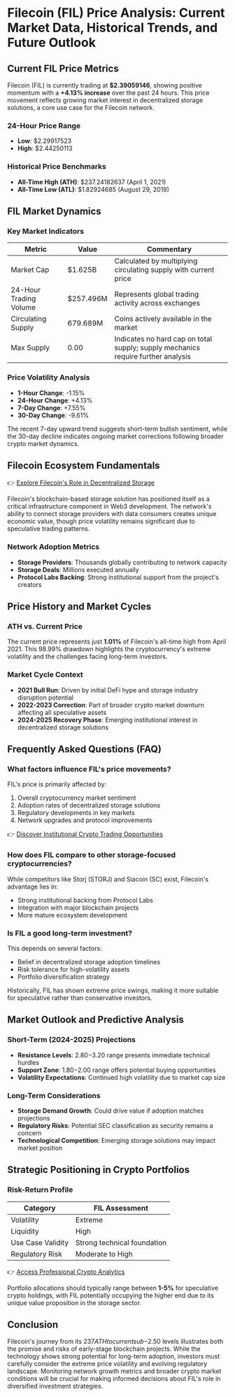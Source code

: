 # Filecoin (FIL) Price Analysis: Current Market Data, Historical Trends, and Future Outlook

## Current FIL Price Metrics

Filecoin (FIL) is currently trading at **$2.39059146**, showing positive momentum with a **+4.13% increase** over the past 24 hours. This price movement reflects growing market interest in decentralized storage solutions, a core use case for the Filecoin network.

### 24-Hour Price Range
- **Low**: $2.29917523  
- **High**: $2.44250113  

### Historical Price Benchmarks
- **All-Time High (ATH)**: $237.24182637 (April 1, 2021)  
- **All-Time Low (ATL)**: $1.82924685 (August 29, 2019)  

## FIL Market Dynamics

### Key Market Indicators
| Metric                | Value                | Commentary                                                                 |
|-----------------------|----------------------|----------------------------------------------------------------------------|
| Market Cap            | $1.625B              | Calculated by multiplying circulating supply with current price            |
| 24-Hour Trading Volume| $257.496M            | Represents global trading activity across exchanges                        |
| Circulating Supply    | 679.689M             | Coins actively available in the market                                     |
| Max Supply            | 0.00                 | Indicates no hard cap on total supply; supply mechanics require further analysis |

### Price Volatility Analysis
- **1-Hour Change**: -1.15%  
- **24-Hour Change**: +4.13%  
- **7-Day Change**: +7.55%  
- **30-Day Change**: -9.61%  

The recent 7-day upward trend suggests short-term bullish sentiment, while the 30-day decline indicates ongoing market corrections following broader crypto market dynamics.

## Filecoin Ecosystem Fundamentals

👉 [Explore Filecoin's Role in Decentralized Storage](https://bit.ly/okx-bonus)  

Filecoin's blockchain-based storage solution has positioned itself as a critical infrastructure component in Web3 development. The network's ability to connect storage providers with data consumers creates unique economic value, though price volatility remains significant due to speculative trading patterns.

### Network Adoption Metrics
- **Storage Providers**: Thousands globally contributing to network capacity
- **Storage Deals**: Millions executed annually
- **Protocol Labs Backing**: Strong institutional support from the project's creators

## Price History and Market Cycles

### ATH vs. Current Price
The current price represents just **1.01%** of Filecoin's all-time high from April 2021. This 98.99% drawdown highlights the cryptocurrency's extreme volatility and the challenges facing long-term investors.

### Market Cycle Context
- **2021 Bull Run**: Driven by initial DeFi hype and storage industry disruption potential
- **2022-2023 Correction**: Part of broader crypto market downturn affecting all speculative assets
- **2024-2025 Recovery Phase**: Emerging institutional interest in decentralized storage solutions

## Frequently Asked Questions (FAQ)

### What factors influence FIL's price movements?
FIL's price is primarily affected by:  
1. Overall cryptocurrency market sentiment  
2. Adoption rates of decentralized storage solutions  
3. Regulatory developments in key markets  
4. Network upgrades and protocol improvements  

👉 [Discover Institutional Crypto Trading Opportunities](https://bit.ly/okx-bonus)  

### How does FIL compare to other storage-focused cryptocurrencies?
While competitors like Storj (STORJ) and Siacoin (SC) exist, Filecoin's advantage lies in:  
- Strong institutional backing from Protocol Labs  
- Integration with major blockchain projects  
- More mature ecosystem development  

### Is FIL a good long-term investment?
This depends on several factors:  
- Belief in decentralized storage adoption timelines  
- Risk tolerance for high-volatility assets  
- Portfolio diversification strategy  

Historically, FIL has shown extreme price swings, making it more suitable for speculative rather than conservative investors.

## Market Outlook and Predictive Analysis

### Short-Term (2024-2025) Projections
- **Resistance Levels**: $2.80-$3.20 range presents immediate technical hurdles
- **Support Zone**: $1.80-$2.00 range offers potential buying opportunities
- **Volatility Expectations**: Continued high volatility due to market cap size

### Long-Term Considerations
- **Storage Demand Growth**: Could drive value if adoption matches projections
- **Regulatory Risks**: Potential SEC classification as security remains a concern
- **Technological Competition**: Emerging storage solutions may impact market position

## Strategic Positioning in Crypto Portfolios

### Risk-Return Profile
| Category        | FIL Assessment         |
|-----------------|------------------------|
| Volatility      | Extreme                |
| Liquidity       | High                   |
| Use Case Validity| Strong technical foundation |
| Regulatory Risk | Moderate to High       |

👉 [Access Professional Crypto Analytics](https://bit.ly/okx-bonus)  

Portfolio allocations should typically range between **1-5%** for speculative crypto holdings, with FIL potentially occupying the higher end due to its unique value proposition in the storage sector.

## Conclusion

Filecoin's journey from its $237 ATH to current sub-$2.50 levels illustrates both the promise and risks of early-stage blockchain projects. While the technology shows strong potential for long-term adoption, investors must carefully consider the extreme price volatility and evolving regulatory landscape. Monitoring network growth metrics and broader crypto market conditions will be crucial for making informed decisions about FIL's role in diversified investment strategies.